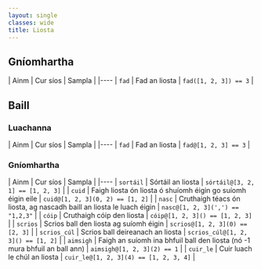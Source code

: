 ```yaml
---
layout: single
classes: wide
title: Liosta
---
```


## Gníomhartha

| Ainm | Cur síos | Sampla |
|----
| `fad` | Fad an liosta | `fad([1, 2, 3]) == 3` |

## Baill

### Luachanna

| Ainm | Cur síos | Sampla |
|----
| `fad` | Fad an liosta | `fad@[1, 2, 3] == 3` |

### Gníomhartha

| Ainm | Cur síos | Sampla |
|----
| `sortáil` | Sórtáil an liosta | `sórtáil@[3, 2, 1] == [1, 2, 3]` |
| `cuid` | Faigh liosta ón liosta ó shuíomh éigin go suíomh éigin eile | `cuid@[1, 2, 3](0, 2) == [1, 2]` |
| `nasc` | Cruthaigh téacs ón liosta, ag nascadh baill an liosta le luach éigin | `nasc@[1, 2, 3](',') == "1,2,3"` |
| `cóip` | Cruthaigh cóip den liosta | `cóip@[1, 2, 3]() == [1, 2, 3]` |
| `scrios` | Scrios ball den liosta ag suíomh éigin | `scrios@[1, 2, 3](0) == [2, 3]` |
| `scrios_cúl` | Scrios ball deireanach an liosta | `scrios_cúl@[1, 2, 3]() == [1, 2]` |
| `aimsigh` | Faigh an suíomh ina bhfuil ball den liosta (nó -1 mura bhfuil an ball ann) | `aimsigh@[1, 2, 3](2) == 1` |
| `cuir_le` | Cuir luach le chúl an liosta | `cuir_le@[1, 2, 3](4) == [1, 2, 3, 4]` |
